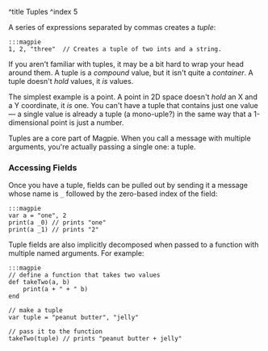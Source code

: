 ^title Tuples
^index 5

A series of expressions separated by commas creates a *tuple*:

    :::magpie
    1, 2, "three"  // Creates a tuple of two ints and a string.

If you aren't familiar with tuples, it may be a bit hard to wrap your head around them. A tuple is a *compound* value, but it isn't quite a *container*. A tuple doesn't *hold* values, it *is* values.

The simplest example is a point. A point in 2D space doesn't *hold* an X and a Y coordinate, it *is* one. You can't have a tuple that contains just one value&mdash; a single value is already a tuple (a mono-uple?) in the same way that a 1-dimensional point is just a number.

Tuples are a core part of Magpie. When you call a message with multiple arguments, you're actually passing a single one: a tuple.

### Accessing Fields

Once you have a tuple, fields can be pulled out by sending it a message whose name is `_` followed by the zero-based index of the field:

    :::magpie
    var a = "one", 2
    print(a _0) // prints "one"
    print(a _1) // prints "2"

Tuple fields are also implicitly decomposed when passed to a function with multiple named arguments. For example:

    :::magpie
    // define a function that takes two values
    def takeTwo(a, b)
        print(a + " + " b)
    end
    
    // make a tuple
    var tuple = "peanut butter", "jelly"
    
    // pass it to the function
    takeTwo(tuple) // prints "peanut butter + jelly"
